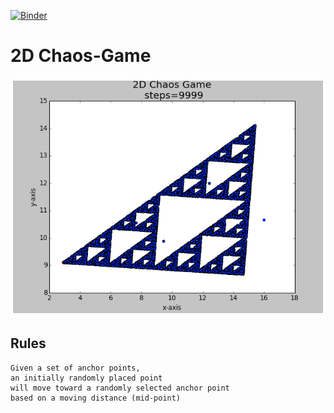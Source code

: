 [![Binder](https://colab.research.google.com/assets/colab-badge.svg)](https://colab.research.google.com/github/CROOOME/Chaos-Game/blob/master/chaos_game.ipynb)

# 2D Chaos-Game

![seed=100, steps=9999](seed_100_steps_9999.png)


## Rules
    Given a set of anchor points, 
    an initially randomly placed point
    will move toward a randomly selected anchor point
    based on a moving distance (mid-point) 
